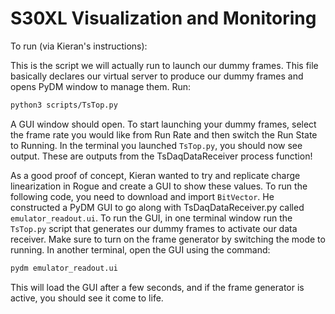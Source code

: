 # S30XL Visualization and Monitoring

To run (via Kieran's instructions):

This is the script we will actually run to launch our dummy frames. This file basically declares our virtual server to produce our dummy frames and opens PyDM window to manage them. Run:

```bash
python3 scripts/TsTop.py
```

A GUI window should open. To start launching your dummy frames, select the frame rate you would like from Run Rate and then switch the Run State to Running. In the terminal you launched ```TsTop.py```, you should now see output. These are outputs from the TsDaqDataReceiver process function!

As a good proof of concept, Kieran wanted to try and replicate charge linearization in Rogue and create a GUI to show these values. To run the following code, you need to download and import ```BitVector```. He constructed a PyDM GUI to go along with TsDaqDataReceiver.py called ```emulator_readout.ui```. To run the GUI, in one terminal window run the ```TsTop.py``` script that generates our dummy frames to activate our data receiver. Make sure to turn on the frame generator by switching the mode to running. In another terminal, open the GUI using the command:
```bash
pydm emulator_readout.ui
``` 

This will load the GUI after a few seconds, and if the frame generator is active, you should see it come to life. 
